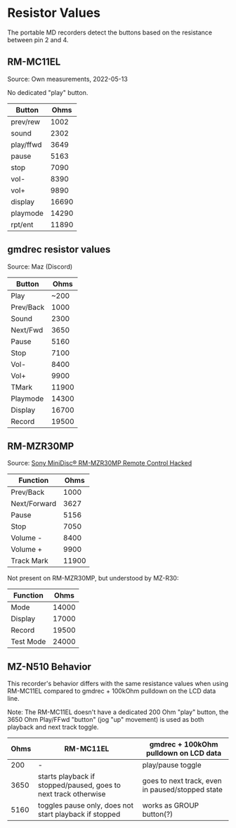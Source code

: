 Resistor Values
===============

The portable MD recorders detect the buttons based on the resistance between pin 2 and 4.


RM-MC11EL
---------

Source: Own measurements, 2022-05-13

No dedicated "play" button.

| Button     |  Ohms  |
| ---------- | ------ |
| prev/rew   |   1002 |
| sound      |   2302 |
| play/ffwd  |   3649 |
| pause      |   5163 |
| stop       |   7090 |
| vol-       |   8390 |
| vol+       |   9890 |
| display    |  16690 |
| playmode   |  14290 |
| rpt/ent    |  11890 |


gmdrec resistor values
----------------------

Source: Maz (Discord)

| Button     | Ohms  |
| ---------- | ----- |
| Play       |  ~200 |
| Prev/Back  |  1000 |
| Sound      |  2300 |
| Next/Fwd   |  3650 |
| Pause      |  5160 |
| Stop       |  7100 |
| Vol-       |  8400 |
| Vol+       |  9900 |
| TMark      | 11900 |
| Playmode   | 14300 |
| Display    | 16700 |
| Record     | 19500 |


RM-MZR30MP
----------

Source: [Sony MiniDisc® RM-MZR30MP Remote Control Hacked](http://www.minidisc.org/keep/)

| Function      | Ohms  |
| ------------- | ----- |
| Prev/Back     |  1000 |
| Next/Forward  |  3627 |
| Pause         |  5156 |
| Stop          |  7050 |
| Volume -      |  8400 |
| Volume +      |  9900 |
| Track Mark    | 11900 |

Not present on RM-MZR30MP, but understood by MZ-R30:

| Function      | Ohms  |
| ------------- | ----- |
| Mode          | 14000 |
| Display       | 17000 |
| Record        | 19500 |
| Test Mode     | 24000 |



MZ-N510 Behavior
----------------

This recorder's behavior differs with the same resistance values
when using RM-MC11EL compared to gmdrec + 100kOhm pulldown on
the LCD data line.

Note: The RM-MC11EL doesn't have a dedicated 200 Ohm "play" button,
the 3650 Ohm Play/FFwd "button" (jog "up" movement) is used as both
playback and next track toggle.


| Ohms  | RM-MC11EL  | gmdrec + 100kOhm pulldown on LCD data |
| ----- | ---------- | ------------------------------------- |
|  200  | -          | play/pause toggle                     |
| 3650  | starts playback if stopped/paused, goes to next track otherwise | goes to next track, even in paused/stopped state |
| 5160  | toggles pause only, does not start playback if stopped | works as GROUP button(?) |
